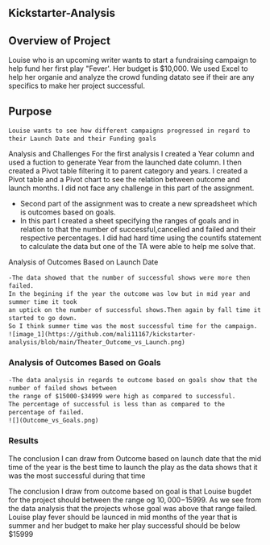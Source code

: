 ## Kickstarter-Analysis

## Overview of Project
   
   Louise who is an upcoming writer wants to start a fundraising campaign to help fund her first play "Fever'. Her budget is $10,000. We used Excel to help her 
   organie and analyze the crowd funding datato see if their are any specifics to make her project successful.
   
## **Purpose**

    Louise wants to see how different campaigns progressed in regard to their Launch Date and their Funding goals

Analysis and Challenges
For the first analysis I created a Year column and used a fuction to generate Year from the launched date column.
 I then created a Pivot table filtering it 
 to parent category and years. I created a Pivot table and a Pivot chart to see the relation between outcome and launch months. 
 I did not face any challenge in this part of the assignment.
 - Second part of the assignment was to create a new spreadsheet which is outcomes based on goals. 
 - In this part I created a sheet specifying the ranges of goals and
 in relation to that the number of successful,cancelled and failed and their respective percentages.
 I did had hard time using the countifs statement to calculate the 
 data but one of the TA were able to help me solve that. 

Analysis of Outcomes Based on Launch Date
   
    -The data showed that the number of successful shows were more then failed.
    In the begining if the year the outcome was low but in mid year and summer time it took
    an uptick on the number of successful shows.Then again by fall time it started to go down. 
    So I think summer time was the most successful time for the campaign.
    ![image_1](https://github.com/mali11167/kickstarter-analysis/blob/main/Theater_Outcome_vs_Launch.png)
    

### **Analysis of Outcomes Based on Goals**
   
    -The data analysis in regards to outcome based on goals show that the number of failed shows between 
    the range of $15000-$34999 were high as compared to successful. 
    The percentage of successful is less than as compared to the percentage of failed.
    ![](Outcome_vs_Goals.png)

   


### **Results**

 The conclusion I can draw from Outcome based on launch date that the mid time of the year is the best time to launch the play as the data shows that it was the most successful
  during that time 

 The conclusion I draw from outcome based on goal is that Louise bugdet for the project should between the range og $10,000-$15999. As we see from the data analysis that
  the projects whose goal was above that range failed. 
  Louise play fever should be launced in mid months of the year that is summer and her budget to make her play successful should be below $15999



